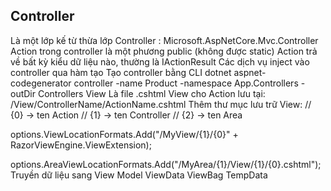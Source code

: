 ## Controller

Là một lớp kế từ thừa lớp Controller : Microsoft.AspNetCore.Mvc.Controller
Action trong controller là một phương public (không được static)
Action trả về bất kỳ kiểu dữ liệu nào, thường là IActionResult
Các dịch vụ inject vào controller qua hàm tạo
Tạo controller bằng CLI
dotnet aspnet-codegenerator controller -name Product -namespace App.Controllers -outDir Controllers
View
Là file .cshtml
View cho Action lưu tại: /View/ControllerName/ActionName.cshtml
Thêm thư mục lưu trữ View:
// {0} -> ten Action
// {1} -> ten Controller
// {2} -> ten Area

options.ViewLocationFormats.Add("/MyView/{1}/{0}" + RazorViewEngine.ViewExtension);

options.AreaViewLocationFormats.Add("/MyArea/{1}/View/{1}/{0}.cshtml");
Truyền dữ liệu sang View
Model
ViewData
ViewBag
TempData
